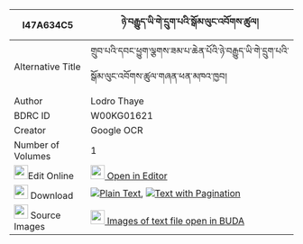 |I47A634C5|ཉེ་བརྒྱུད་ཡི་གེ་དྲུག་པའི་སྒོམ་ལུང་འབོགས་ཚུལ། 
| --- | --- 
|Alternative Title |གྲུབ་པའི་དབང་ཕྱུག་ལྕགས་ཟམ་པ་ཆེན་པོའི་ཉེ་བརྒྱུད་ཡི་གེ་དྲུག་པའི་སྒོམ་ལུང་འབོགས་ཚུལ་གཞན་ཕན་མཁའ་ཁྱབ།
|Author| Lodro Thaye
|BDRC ID | W00KG01621
|Creator | Google OCR
|Number of Volumes| 1
|<img width="25" src="https://img.icons8.com/color/25/000000/edit-property.png">Edit Online| [<img width="25" src="https://avatars.githubusercontent.com/u/45091458?s=200&v=4"> Open in Editor](http://editor.openpecha.org/I47A634C5)
|<img width="25" src="https://img.icons8.com/fluent/48/000000/download-2.png"/>  Download | [![](https://img.icons8.com/color/20/000000/txt.png)Plain Text](https://github.com/Openpecha/I47A634C5/releases/download/v1/nye_gyu_yige_drukpa_i_gom_lung_plain_I47A634C5.zip), [![](https://img.icons8.com/color/20/000000/txt.png)Text with Pagination](https://github.com/Openpecha/I47A634C5/releases/download/v1/nye_gyu_yige_drukpa_i_gom_lung_pages_I47A634C5.zip)
|<img width="25" src="https://img.icons8.com/plasticine/100/000000/pictures-folder.png"/>  Source Images | [<img width="25" src="https://library.bdrc.io/icons/BUDA-small.svg"> Images of text file open in BUDA](https://library.bdrc.io/show/bdr:W00KG01621)